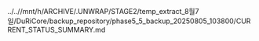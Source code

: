 ../..//mnt/h/ARCHIVE/.UNWRAP/STAGE2/temp_extract_8월7일/DuRiCore/backup_repository/phase5_5_backup_20250805_103800/CURRENT_STATUS_SUMMARY.md